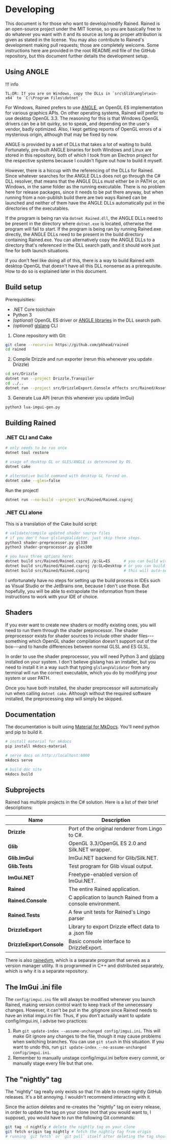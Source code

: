 # Developing
This document is for those who want to develop/modify Rained. Rained is an open-source project under the MIT license, so you are basically free to do whatever you want with it and its source as long as proper attribution is given as stated in the license. You may also contribute to Rained's development making pull requests; those are completely welcome. Some instructions here are provided in the root README.md file
of the GitHub repository, but this document further details the development setup.

## Using ANGLE

!!! info

    TL;DR: If you are on Windows, copy the DLLs in `src\Glib\angle\win-x64` to `C:\Program Files\dotnet`.

For Windows, Rained prefers to use [ANGLE](https://chromium.googlesource.com/angle/angle), an OpenGL ES implementation for various graphics APIs. On other operating systems, Rained will prefer to use desktop OpenGL 3.3. The reasoning for this is that Windows OpenGL drivers can be a bit quirky, so to speak, and depending on the user's vendor, badly optimized. Also, I kept getting reports of OpenGL errors of a mysterious origin, although that may be fixed by now.

ANGLE is provided by a set of DLLs that takes a lot of waiting to build. Fortunately, pre-built ANGLE binaries for both Windows and Linux are stored in this repository, both of which I took from an Electron project for the respective systems because I couldn't figure out how to build it myself.

However, there is a hiccup with the referencing of the DLLs for Rained. Since whatever searches for the ANGLE DLLs does not go through the C# DLL resolver, that means that the ANGLE DLLs *must* either be in PATH or, on Windows, in the same folder as the running executable. There is no problem here for release packages, since it needs to be put there anyway, but when running from a non-publish build there are two ways Rained can be launched and neither of them have the ANGLE DLLs automatically put in the directories of the executables.

If the program is being ran via `dotnet Rained.dll`, the ANGLE DLLs need to be present in the directory where `dotnet.exe` is located, otherwise the program will fail to start. If the program is being ran by running Rained.exe directly, the ANGLE DLLs need to be present in the build directory containing Rained.exe. You can alternatively copy the ANGLE DLLs to a directory that's referenced in the DLL search path, and it should work just fine for both launch situations.

If you don't feel like doing all of this, there is a way to build Rained with desktop OpenGL that doesn't have all this DLL nonsense as a prerequisite. How to do so is explained later in this document.

## Build setup
Prerequisities:
 - .NET Core toolchain
 - Python 3
 - *(optional)* OpenGL ES driver or [ANGLE libraries](src/Glib/angle) in the DLL search path.
 - *(optional)* [glslang](https://github.com/KhronosGroup/glslang) CLI

1. Clone repository with Git:
```bash
git clone --recursive https://github.com/pkhead/rained
cd rained
```

2. Compile Drizzle and run exporter (rerun this whenever you update Drizzle)
```bash
cd src/Drizzle
dotnet run --project Drizzle.Transpiler
cd ../..
dotnet run --project src/DrizzleExport.Console effects src/Rained/Assets/effects.json
```

3. Generate Lua API (rerun this whenever you update ImGui)
```bash
python3 lua-imgui-gen.py
```

## Building Rained
### .NET CLI and Cake
```bash
# only needs to be run once
dotnet tool restore

# usage of desktop GL or GLES/ANGLE is determined by OS.
dotnet cake

# alternative build command with desktop GL forced on.
dotnet cake --gles=false
```

Run the project!
```bash
dotnet run --no-build --project src/Rained/Rained.csproj
```

### .NET CLI alone
This is a translation of the Cake build script:
```bash
# validate/compile updated shader source files
# if you don't have glslangValidator, just skip these steps.
python3 shader-preprocessor.py gl330
python3 shader-preprocessor.py gles300

# you have three options here:
dotnet build src/Rained/Rained.csproj /p:GL=ES      # you can build with ES/ANGLE
dotnet build src/Rained/Rained.csproj /p:GL=Desktop # or you can build with normal OpenGL
dotnet build src/Rained/Rained.csproj               # this will auto-select based on OS. windows = GLES/ANGLE, linux = OpenGL
```

I unfortunately have no steps for setting up the build process in IDEs such as Visual Studio or the JetBrains one, because I
don't use those. But hopefully, you will be able to extrapolate the information from these instructions to work with your IDE of choice.

## Shaders
If you ever want to create new shaders or modify existing ones, you will need to run them through the shader preprocessor. The shader preprocessor exists for shader sources to include other shader files---something which OpenGL shader compilation doesn't support out of the box---and to handle differences between normal GLSL and ES GLSL.

In order to use the shader preprocessor, you will need Python 3 and [glslang](https://github.com/KhronosGroup/glslang) installed on your system. I don't believe glslang has an installer, but you need to install it in a way such that typing `glslangValidator` from any terminal will run the correct executable, which you do by modifying your system or user PATH.

Once you have both installed, the shader preprocessor will automatically run when calling `dotnet cake`. Although without the required software installed, the preprocessing step will simply be skipped.

## Documentation
The documentation is built using [Material for MkDocs](https://squidfunk.github.io/mkdocs-material/). You'll need python and pip to build it.

```bash
# install material for mkdocs
pip install mkdocs-material

# serve docs on http://localhost:8000
mkdocs serve

# build doc site
mkdocs build
```

## Subprojects
Rained has multiple projects in the C# solution. Here is a list of their brief descriptions:

|     Name                  |      Description                                           |
| ------------------------- | ---------------------------------------------------------- |
| **Drizzle**               | Port of the original renderer from Lingo to C#.            |
| **Glib**                  | OpenGL 3.3/OpenGL ES 2.0 and Silk.NET wrapper.             |
| **Glib.ImGui**            | ImGui.NET backend for Glib/Silk.NET.                       |
| **Glib.Tests**            | Test program for Glib visual output.                       |
| **ImGui.NET**             | Freetype-enabled version of ImGui.NET.                     |
| **Rained**                | The entire Rained application.                             |
| **Rained.Console**        | C application to launch Rained from a console environment. |
| **Rained.Tests**          | A few unit tests for Rained's Lingo parser                 |
| **DrizzleExport**         | Library to export Drizzle effect data to a .json file      |
| **DrizzleExport.Console** | Basic console interface to DrizzleExport.           |

There is also [rainedvm](https://github.com/pkhead/rainedvm), which is a separate program that serves as a version manager utility. It is programmed in C++ and distributed separately, which is why it is a separate repository.

## The ImGui .ini file
The `config/imgui.ini` file will always be modified whenever you launch Rained, making version control want to keep track of
the unnecessary changes. However, it can't be put in the .gitignore since Rained needs to have an initial imgui.ini file.
Thus, if you don't actually want to update config/imgui.ini, I advise two practices:

1. Run `git update-index --assume-unchanged config/imgui.ini`. This will make Git ignore any changes to the file, though
   it may cause problems when switching branches. You can use `git stash` in this situation. If you want to undo this,
   run `git update-index --no-assume-unchanged config/imgui.ini`.
2. Remember to manually unstage config/imgui.ini before every commit, or manually stage every file but that one.

## The "nightly" tag
The "nightly" tag really only exists so that I'm able to create nightly GitHub releases. It's a bit annoying. I wouldn't recommend interacting with it.

Since the action deletes and re-creates the "nightly" tag on every release, in order to update the tag
on your clone (not that you would want to, I suppose), you would have to run the following Git commands:
```bash
git tag -d nightly # delete the nightly tag on your clone
git fetch origin tag nightly # fetch the nightly tag from origin
# running `git fetch` or `git pull` itself after deleting the tag should also work.
```
